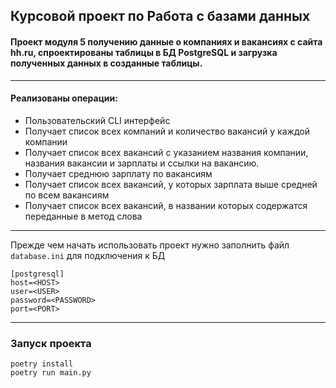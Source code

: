 ## Курсовой проект по Работа с базами данных

#### Проект модуля 5 получению данные о компаниях и вакансиях с сайта hh.ru, спроектированы таблицы в БД PostgreSQL и загрузка полученных данных в созданные таблицы.
***
#### Реализованы операции:
* Пользовательский CLI интерфейс
* Получает список всех компаний и количество вакансий у каждой компании
* Получает список всех вакансий с указанием названия компании, названия вакансии и зарплаты и ссылки на вакансию.
* Получает среднюю зарплату по вакансиям
* Получает список всех вакансий, у которых зарплата выше средней по всем вакансиям
* Получает список всех вакансий, в названии которых содержатся переданные в метод слова

***
Прежде чем начать использовать проект нужно заполнить файл `database.ini` для подключения к БД
    
    [postgresql]
    host=<HOST>
    user=<USER>
    password=<PASSWORD>
    port=<PORT>

***
### Запуск проекта 
    poetry install
    poetry run main.py
